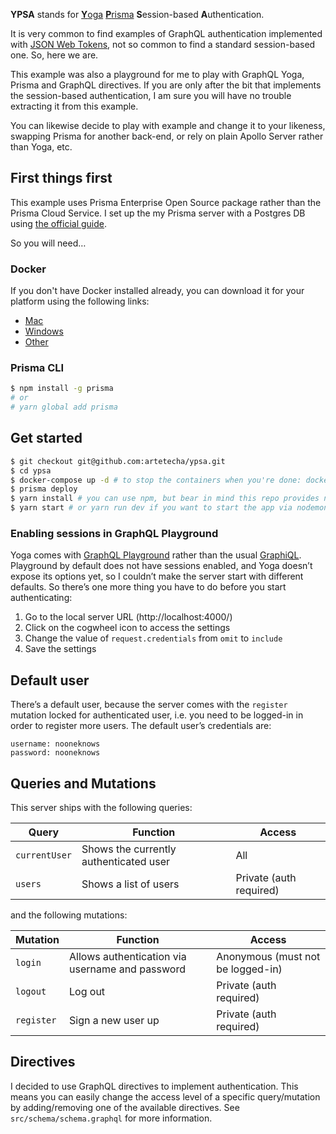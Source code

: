 **YPSA** stands for [**Y**oga](https://github.com/prisma/graphql-yoga) [**P**risma](https://github.com/prisma/prisma) **S**ession-based **A**uthentication.

It is very common to find examples of GraphQL authentication implemented with [JSON Web Tokens](https://jwt.io/), not so common to find a standard session-based one. So, here we are.

This example was also a playground for me to play with GraphQL Yoga, Prisma and GraphQL directives. If you are only after the bit that implements the session-based authentication, I am sure you will have no trouble extracting it from this example.

You can likewise decide to play with example and change it to your likeness, swapping Prisma for another back-end, or rely on plain Apollo Server rather than Yoga, etc.

## First things first

This example uses Prisma Enterprise Open Source package rather than the Prisma Cloud Service. I set up the my Prisma server with a Postgres DB using [the official guide](https://www.prisma.io/docs/tutorials/setup-prisma/create-new-db/postgres-eiyov7erah).

So you will need…

### Docker

If you don't have Docker installed already, you can download it for your platform using the following links:

- [Mac](https://store.docker.com/editions/community/docker-ce-desktop-mac)
- [Windows](https://store.docker.com/editions/community/docker-ce-desktop-windows)
- [Other](https://www.docker.com/get-docker)

### Prisma CLI

```bash
$ npm install -g prisma
# or
# yarn global add prisma
```

## Get started

```bash
$ git checkout git@github.com:artetecha/ypsa.git
$ cd ypsa
$ docker-compose up -d # to stop the containers when you're done: docker-machine down
$ prisma deploy
$ yarn install # you can use npm, but bear in mind this repo provides no package-lock.json
$ yarn start # or yarn run dev if you want to start the app via nodemon and play with your changes
```

### Enabling sessions in GraphQL Playground

Yoga comes with [GraphQL Playground](https://github.com/prisma/graphql-playground) rather than the usual [GraphiQL](https://github.com/graphql/graphiql). Playground by default does not have sessions enabled, and Yoga doesn’t expose its options yet, so I couldn’t make the server start with different defaults. So there’s one more thing you have to do before you start authenticating:

1. Go to the local server URL (http://localhost:4000/)
2. Click on the cogwheel icon to access the settings
3. Change the value of `request.credentials` from `omit` to `include`
4. Save the settings

## Default user

There’s a default user, because the server comes with the `register` mutation locked for authenticated user, i.e. you need to be logged-in in order to register more users. The default user’s credentials are:

```
username: nooneknows
password: nooneknows
```

## Queries and Mutations

This server ships with the following queries:

| **Query**     | **Function**                           | **Access**              |
| ------------- | -------------------------------------- | ----------------------- |
| `currentUser` | Shows the currently authenticated user | All                     |
| `users`       | Shows a list of users                  | Private (auth required) |

and the following mutations:

| **Mutation** | **Function**                                    | **Access**                        |
| ------------ | ----------------------------------------------- | --------------------------------- |
| `login`      | Allows authentication via username and password | Anonymous (must not be logged-in) |
| `logout`     | Log out                                         | Private (auth required)           |
| `register`   | Sign a new user up                              | Private (auth required)           |

## Directives

I decided to use GraphQL directives to implement authentication. This means you can easily change the access level of a specific query/mutation by adding/removing one of the available directives. See `src/schema/schema.graphql` for more information.
